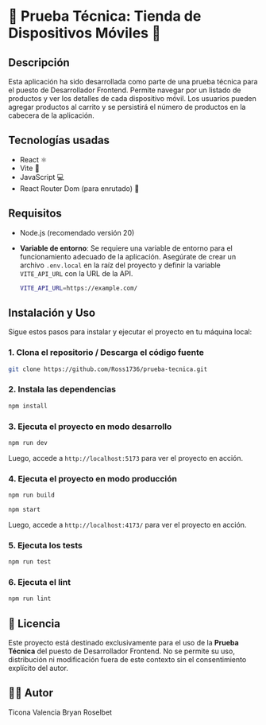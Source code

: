 # 🎉 Prueba Técnica: Tienda de Dispositivos Móviles 📱

## Descripción

Esta aplicación ha sido desarrollada como parte de una prueba técnica para el puesto de Desarrollador Frontend. Permite navegar por un listado de productos y ver los detalles de cada dispositivo móvil. Los usuarios pueden agregar productos al carrito y se persistirá el número de productos en la cabecera de la aplicación.

## Tecnologías usadas

- React ⚛️
- Vite 🚀
- JavaScript 💻
- React Router Dom (para enrutado) 🔄

## Requisitos

- Node.js (recomendado versión 20)
- **Variable de entorno**: Se requiere una variable de entorno para el funcionamiento adecuado de la aplicación. Asegúrate de crear un archivo `.env.local` en la raíz del proyecto y definir la variable `VITE_API_URL` con la URL de la API.

  ```bash
  VITE_API_URL=https://example.com/
  ```

## Instalación y Uso

Sigue estos pasos para instalar y ejecutar el proyecto en tu máquina local:

### 1. Clona el repositorio / Descarga el código fuente

```bash
git clone https://github.com/Ross1736/prueba-tecnica.git
```

### 2. Instala las dependencias

```bash
npm install
```

### 3. Ejecuta el proyecto en modo desarrollo

```bash
npm run dev
```

Luego, accede a `http://localhost:5173` para ver el proyecto en acción.

### 4. Ejecuta el proyecto en modo producción

```bash
npm run build
```

```bash
npm start
```

Luego, accede a `http://localhost:4173/` para ver el proyecto en acción.

### 5. Ejecuta los tests

```bash
npm run test
```

### 6. Ejecuta el lint

```bash
npm run lint
```

## 📝 Licencia

Este proyecto está destinado exclusivamente para el uso de la **Prueba Técnica** del puesto de Desarrollador Frontend. No se permite su uso, distribución ni modificación fuera de este contexto sin el consentimiento explícito del autor.

## 👨‍💻 Autor

Ticona Valencia Bryan Roselbet
